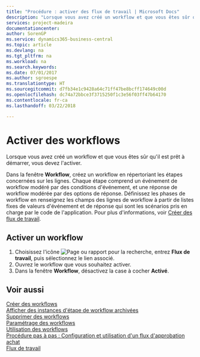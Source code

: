 ```yaml
---
title: "Procédure : activer des flux de travail | Microsoft Docs"
description: "Lorsque vous avez créé un workflow et que vous êtes sûr qu'il est prêt à démarrer, vous devez l'activer."
services: project-madeira
documentationcenter: 
author: SorenGP
ms.service: dynamics365-business-central
ms.topic: article
ms.devlang: na
ms.tgt_pltfrm: na
ms.workload: na
ms.search.keywords: 
ms.date: 07/01/2017
ms.author: sgroespe
ms.translationtype: HT
ms.sourcegitcommit: d7fb34e1c9428a64c71ff47be8bcff174649c00d
ms.openlocfilehash: dc74a72bbce3f3715250f1c3e56f03ff47b64170
ms.contentlocale: fr-ca
ms.lasthandoff: 03/22/2018

---
```

# <a name="enable-workflows"></a>Activer des workflows
Lorsque vous avez créé un workflow et que vous êtes sûr qu'il est prêt à démarrer, vous devez l'activer.  

 Dans la fenêtre **Workflow**, créez un workflow en répertoriant les étapes concernées sur les lignes. Chaque étape comprend un événement de workflow modéré par des conditions d'événement, et une réponse de workflow modérée par des options de réponse. Définissez les phases de workflow en renseignez les champs des lignes de workflow à partir de listes fixes de valeurs d'événement et de réponse qui sont les scénarios pris en charge par le code de l'application. Pour plus d'informations, voir [Créer des flux de travail](across-how-to-create-workflows.md).  

## <a name="to-enable-a-workflow"></a>Activer un workflow  
1.  Choisissez l'icône ![Page ou rapport pour la recherche](media/ui-search/search_small.png "icône Page ou rapport pour la recherche"), entrez **Flux de travail**, puis sélectionnez le lien associé.  
2.  Ouvrez le workflow que vous souhaitez activer.  
3.  Dans la fenêtre **Workflow**, désactivez la case à cocher **Activé**.  

## <a name="see-also"></a>Voir aussi  
 [Créer des workflows](across-how-to-create-workflows.md)   
 [Afficher des instances d'étape de workflow archivées](across-how-to-view-archived-workflow-step-instances.md)   
 [Supprimer des workflows](across-how-to-delete-workflows.md)   
 [Paramétrage des workflows](across-set-up-workflows.md)   
 [Utilisation des workflows](across-use-workflows.md)   
 [Procédure pas à pas : Configuration et utilisation d'un flux d'approbation achat](walkthrough-setting-up-and-using-a-purchase-approval-workflow.md)   
 [Flux de travail](across-workflow.md)   

